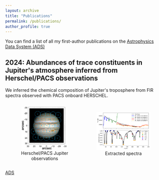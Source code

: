 ```yaml
---
layout: archive
title: "Publications"
permalink: /publications/
author_profile: true
---
```



You can find a list of all my first-author publications on the [Astrophysics Data System (ADS)](
https://ui.adsabs.harvard.edu/search/fq=%7B!type%3Daqp%20v%3D%24fq_database%7D&fq_database=(database%3Aastronomy%20OR%20database%3Aphysics)&q=%20%20author%3A%22%5Egapp%2C%20c%22&sort=date%20desc%2C%20bibcode%20desc&p_=0)


2024: Abundances of trace constituents in Jupiter's atmosphere inferred from Herschel/PACS observations
----------------------------------------------------------------------------

We inferred the chemical composition of Jupiter's troposphere from FIR spectra observed with PACS onboard HERSCHEL.

<div style="display: flex; flex-direction: row; justify-content: space-around; align-items: center; text-align: center;">
  <figure>
    <img src="/images/jupiter.png" alt="Herschel/PACS Jupiter observations" style="width: 85%;">
    <figcaption>Herschel/PACS Jupiter observations</figcaption>
  </figure>

  <figure>
    <img src="/images/jupiter_spectra.png" alt="Jupiter spectra" style="width: 115%;">
    <figcaption>Extracted spectra</figcaption>
  </figure>

</div>

[ADS](https://ui.adsabs.harvard.edu/abs/2024A%26A...688A..10G/abstract)
